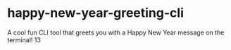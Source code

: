 # happy-new-year-greeting-cli
A cool fun CLI tool that greets you with a Happy New Year message on the terminal! 13
